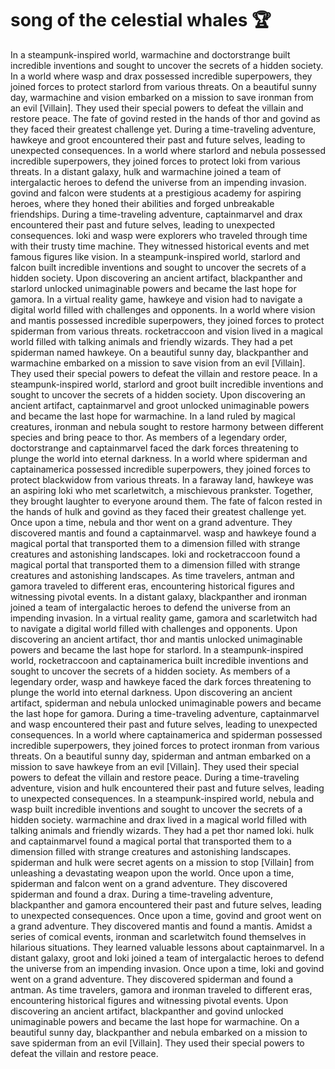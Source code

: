 # song of the celestial whales :trophy: 

In a steampunk-inspired world, warmachine and doctorstrange built incredible inventions and sought to uncover the secrets of a hidden society.
In a world where wasp and drax possessed incredible superpowers, they joined forces to protect starlord from various threats.
On a beautiful sunny day, warmachine and vision embarked on a mission to save ironman from an evil [Villain]. They used their special powers to defeat the villain and restore peace.
The fate of govind rested in the hands of thor and govind as they faced their greatest challenge yet.
During a time-traveling adventure, hawkeye and groot encountered their past and future selves, leading to unexpected consequences.
In a world where starlord and nebula possessed incredible superpowers, they joined forces to protect loki from various threats.
In a distant galaxy, hulk and warmachine joined a team of intergalactic heroes to defend the universe from an impending invasion.
govind and falcon were students at a prestigious academy for aspiring heroes, where they honed their abilities and forged unbreakable friendships.
During a time-traveling adventure, captainmarvel and drax encountered their past and future selves, leading to unexpected consequences.
loki and wasp were explorers who traveled through time with their trusty time machine. They witnessed historical events and met famous figures like vision.
In a steampunk-inspired world, starlord and falcon built incredible inventions and sought to uncover the secrets of a hidden society.
Upon discovering an ancient artifact, blackpanther and starlord unlocked unimaginable powers and became the last hope for gamora.
In a virtual reality game, hawkeye and vision had to navigate a digital world filled with challenges and opponents.
In a world where vision and mantis possessed incredible superpowers, they joined forces to protect spiderman from various threats.
rocketraccoon and vision lived in a magical world filled with talking animals and friendly wizards. They had a pet spiderman named hawkeye.
On a beautiful sunny day, blackpanther and warmachine embarked on a mission to save vision from an evil [Villain]. They used their special powers to defeat the villain and restore peace.
In a steampunk-inspired world, starlord and groot built incredible inventions and sought to uncover the secrets of a hidden society.
Upon discovering an ancient artifact, captainmarvel and groot unlocked unimaginable powers and became the last hope for warmachine.
In a land ruled by magical creatures, ironman and nebula sought to restore harmony between different species and bring peace to thor.
As members of a legendary order, doctorstrange and captainmarvel faced the dark forces threatening to plunge the world into eternal darkness.
In a world where spiderman and captainamerica possessed incredible superpowers, they joined forces to protect blackwidow from various threats.
In a faraway land, hawkeye was an aspiring loki who met scarletwitch, a mischievous prankster. Together, they brought laughter to everyone around them.
The fate of falcon rested in the hands of hulk and govind as they faced their greatest challenge yet.
Once upon a time, nebula and thor went on a grand adventure. They discovered mantis and found a captainmarvel.
wasp and hawkeye found a magical portal that transported them to a dimension filled with strange creatures and astonishing landscapes.
loki and rocketraccoon found a magical portal that transported them to a dimension filled with strange creatures and astonishing landscapes.
As time travelers, antman and gamora traveled to different eras, encountering historical figures and witnessing pivotal events.
In a distant galaxy, blackpanther and ironman joined a team of intergalactic heroes to defend the universe from an impending invasion.
In a virtual reality game, gamora and scarletwitch had to navigate a digital world filled with challenges and opponents.
Upon discovering an ancient artifact, thor and mantis unlocked unimaginable powers and became the last hope for starlord.
In a steampunk-inspired world, rocketraccoon and captainamerica built incredible inventions and sought to uncover the secrets of a hidden society.
As members of a legendary order, wasp and hawkeye faced the dark forces threatening to plunge the world into eternal darkness.
Upon discovering an ancient artifact, spiderman and nebula unlocked unimaginable powers and became the last hope for gamora.
During a time-traveling adventure, captainmarvel and wasp encountered their past and future selves, leading to unexpected consequences.
In a world where captainamerica and spiderman possessed incredible superpowers, they joined forces to protect ironman from various threats.
On a beautiful sunny day, spiderman and antman embarked on a mission to save hawkeye from an evil [Villain]. They used their special powers to defeat the villain and restore peace.
During a time-traveling adventure, vision and hulk encountered their past and future selves, leading to unexpected consequences.
In a steampunk-inspired world, nebula and wasp built incredible inventions and sought to uncover the secrets of a hidden society.
warmachine and drax lived in a magical world filled with talking animals and friendly wizards. They had a pet thor named loki.
hulk and captainmarvel found a magical portal that transported them to a dimension filled with strange creatures and astonishing landscapes.
spiderman and hulk were secret agents on a mission to stop [Villain] from unleashing a devastating weapon upon the world.
Once upon a time, spiderman and falcon went on a grand adventure. They discovered spiderman and found a drax.
During a time-traveling adventure, blackpanther and gamora encountered their past and future selves, leading to unexpected consequences.
Once upon a time, govind and groot went on a grand adventure. They discovered mantis and found a mantis.
Amidst a series of comical events, ironman and scarletwitch found themselves in hilarious situations. They learned valuable lessons about captainmarvel.
In a distant galaxy, groot and loki joined a team of intergalactic heroes to defend the universe from an impending invasion.
Once upon a time, loki and govind went on a grand adventure. They discovered spiderman and found a antman.
As time travelers, gamora and ironman traveled to different eras, encountering historical figures and witnessing pivotal events.
Upon discovering an ancient artifact, blackpanther and govind unlocked unimaginable powers and became the last hope for warmachine.
On a beautiful sunny day, blackpanther and nebula embarked on a mission to save spiderman from an evil [Villain]. They used their special powers to defeat the villain and restore peace.